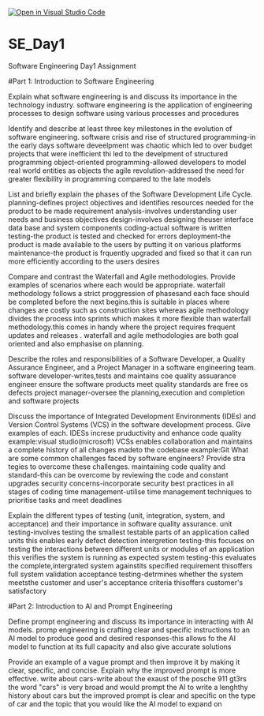 [![Open in Visual Studio Code](https://classroom.github.com/assets/open-in-vscode-2e0aaae1b6195c2367325f4f02e2d04e9abb55f0b24a779b69b11b9e10269abc.svg)](https://classroom.github.com/online_ide?assignment_repo_id=18367666&assignment_repo_type=AssignmentRepo)
# SE_Day1
Software Engineering Day1 Assignment

#Part 1: Introduction to Software Engineering

Explain what software engineering is and discuss its importance in the technology industry.
software engineering is the application of engineering processes to design software using various processes and procedures

Identify and describe at least three key milestones in the evolution of software engineering.
software crisis and rise of structured programming-in the early days software deveelpment was chaotic which led to over budget projects that were inefficient thi led to the develpment of structured programming
object-oriented programming-allowed developers to model real world entities as objects
the agile revolution-addressed the need for greater flexibility in programming compared to the late models

List and briefly explain the phases of the Software Development Life Cycle.
planning-defines project objectives and identifies resources needed for the product to be made
requirement analysis-involves understanding user needs and business objectives
design-involves designing theuser interface data base and system components
coding-actual software is written
testing-the product is tested and checked for errors
deployment-the product is made available to the users by putting it on various platforms 
maintenance-the product is frquently upgraded and fixed so that it can run more efficiently according to the users desires

Compare and contrast the Waterfall and Agile methodologies. Provide examples of scenarios where each would be appropriate.
waterfall methodology follows a strict proggression of phasesand each face should be completed before the next begins.this is suitable in places where changes are costly such as construction sites whereas agile methodology divides the process into sprints which makes it more flexible than waterfall methodology.this comes in handy where the project requires frequent updates and releases .
waterfall and agile methodologies are both goal oriented and also emphasise on planning.

Describe the roles and responsibilities of a Software Developer, a Quality Assurance Engineer, and a Project Manager in a software engineering team.
software developer-writes,tests and maintains coe
quality assuarance engineer ensure the software products meet quality standards are free os defects
project manager-oversee the planning,execution and completion and software projects

Discuss the importance of Integrated Development Environments (IDEs) and Version Control Systems (VCS) in the software development process. Give examples of each.
IDESs increse pruductivity and enhance code quality example:visual studio(microsoft)
VCSs enables collaboration and maintains a complete history of all changes madeto the codebase example:Git
What are some common challenges faced by software engineers? Provide stra
tegies to overcome these challenges.
maintaining code quality and standard-this can be overcome by reviewing the code and constant upgrades
security concerns-incorporate security best practices in all stages of coding
time management-utilise time management techniques to prioritise tasks and meet deadlines

Explain the different types of testing (unit, integration, system, and acceptance) and their importance in software quality assurance.
unit testing-involves testing the smallest testable parts of an application called units this enables early defect detection
intergretion testing-this focuses on testing the interactions between different units or modules of an application this verifies the system is running as expected
system testing-this evaluates the complete,intergrated system againstits specified requirement thisoffers full system validation
acceptance testing-detrmines whether the system meetsthe customer and user's acceptance criteria  thisoffers customer's satisfactory

#Part 2: Introduction to AI and Prompt Engineering


Define prompt engineering and discuss its importance in interacting with AI models.
promp engineering is crafting clear and specific instructions to an AI model to produce good and desired responses-this allows fo the AI model to function at its full capacity and also give accurate solutions

Provide an example of a vague prompt and then improve it by making it clear, specific, and concise. Explain why the improved prompt is more effective.
write about cars-write about the exaust of the posche 911 gt3rs
the word "cars" is very broad and would prompt the AI to write a lenghthy history about cars but the improved prompt is clear and specific on the type of car and the topic that you would like the AI model to expand on
